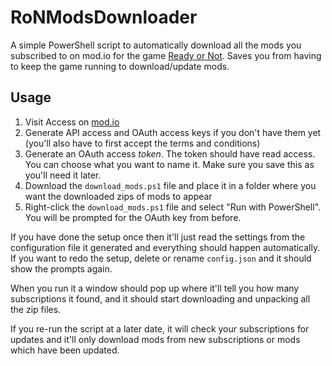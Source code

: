 # RoNModsDownloader

A simple PowerShell script to automatically download all the mods you subscribed to on mod.io for the game [Ready or Not](https://mod.io/g/readyornot). Saves you from having to keep the game running to download/update mods.

## Usage

1. Visit Access on [mod.io](https://mod.io/me/access)
4. Generate API access and OAuth access keys if you don't have them yet (you'll also have to first accept the terms and conditions)
5. Generate an OAuth access *token*. The token should have read access. You can choose what you want to name it. Make sure you save this as you'll need it later.
6. Download the `download_mods.ps1` file and place it in a folder where you want the downloaded zips of mods to appear
7. Right-click the `download_mods.ps1` file and select "Run with PowerShell". You will be prompted for the OAuth key from before.

If you have done the setup once then it'll just read the settings from the configuration file it generated and everything should happen automatically. If you want to redo the setup, delete or rename `config.json` and it should show the prompts again.

When you run it a window should pop up where it'll tell you how many subscriptions it found, and it should start downloading and unpacking all the zip files.

If you re-run the script at a later date, it will check your subscriptions for updates and it'll only download mods from new subscriptions or mods which have been updated.
